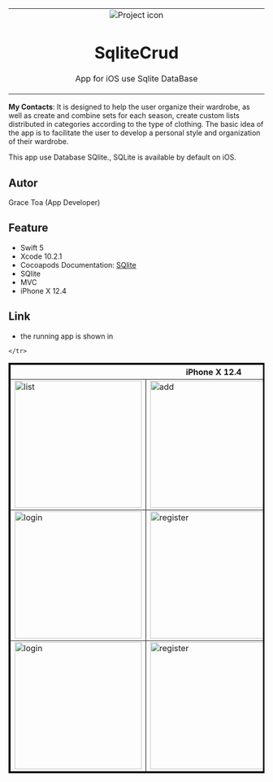 
<table align="center"><tr><td align="center" width="9999">
<img src="https://user-images.githubusercontent.com/10947013/64476206-76301500-d18c-11e9-815e-680fd84a43b0.jpg" align="center"  alt="Project icon">

# SqliteCrud

App for iOS use Sqlite DataBase
</td></tr></table>


<strong>My Contacts</strong>: It is designed to help the user organize their wardrobe, as well as create and combine sets for each season, create custom lists distributed in categories according to the type of clothing.
The basic idea of the app is to facilitate the user to develop a personal style and organization of their wardrobe.

This app use Database SQlite., SQLite is available by default on iOS.

## Autor
Grace Toa  (App Developer)
 
## Feature
- Swift 5
- Xcode 10.2.1 
- Cocoapods Documentation: [SQlite](http://cocoadocs.org/docsets/SQLite.swift/0.11.3/)
- SQlite
- MVC
- iPhone X 12.4

 ## Link
 - the running app is shown in

<table border="3" bordercolor="black" align="center">
    <tr>
        <th colspan="3">iPhone X 12.4</th> 
    </tr>
    <tr>
        <td><img src="https://user-images.githubusercontent.com/10947013/64476545-1176b980-d190-11e9-8685-27c25681cc0a.png"             width="250" alt="list"></td>
        <td><img src="https://user-images.githubusercontent.com/10947013/64476480-809fde00-d18f-11e9-8036-61ef7c4e415d.png"             width="250" alt="add"></td>
        <td><img src="https://user-images.githubusercontent.com/10947013/64476508-b2b14000-d18f-11e9-8b3f-05636175d5a7.png"              width="250" alt="list"></td>     
    </tr>
     <tr>
        <td><img src="https://user-images.githubusercontent.com/10947013/64476552-2ce1c480-d190-11e9-8b29-786bcc3c152e.png"             width="250" alt="login"></td>
        <td><img src="https://user-images.githubusercontent.com/10947013/64476565-45ea7580-d190-11e9-8c16-7074acd90f2b.png"             width="250" alt="register"></td>
        <td><img src="https://user-images.githubusercontent.com/10947013/64476573-5dc1f980-d190-11e9-89b7-1c591aed95b0.png"              width="250" alt="profile"></td>     
    </tr>
      <tr>
        <td><img src="https://user-images.githubusercontent.com/10947013/64476581-74685080-d190-11e9-8865-9a7e40f74ef1.png"             width="250" alt="login"></td>
        <td><img src="https://user-images.githubusercontent.com/10947013/64476585-8a761100-d190-11e9-8f54-c13fde7a5be2.png"             width="250" alt="register"></td>
         
    </tr>
    
</table>
